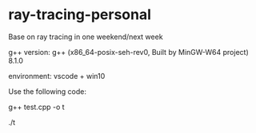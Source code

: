 # ray-tracing-personal
Base on ray tracing in one weekend/next week

g++ version: g++ (x86_64-posix-seh-rev0, Built by MinGW-W64 project) 8.1.0

environment: vscode + win10

Use the following code:

g++ test.cpp -o t

./t
